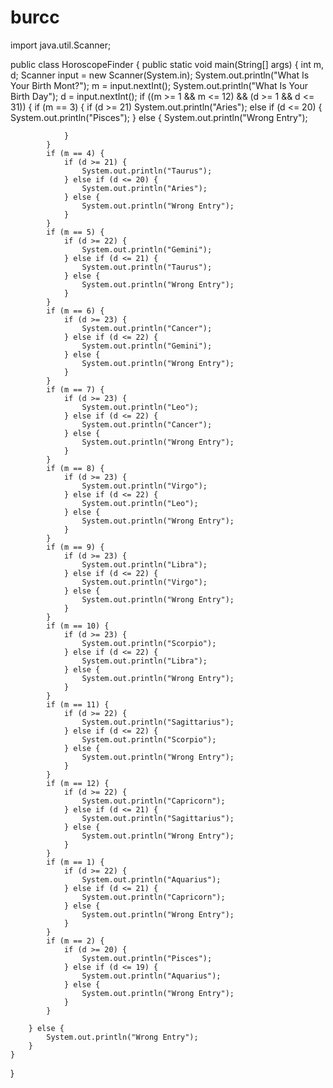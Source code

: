 # burcc
import java.util.Scanner;

public class HoroscopeFinder {
    public static void main(String[] args) {
        int m, d;
        Scanner input = new Scanner(System.in);
        System.out.println("What Is Your Birth Mont?");
        m = input.nextInt();
        System.out.println("What Is Your Birth Day");
        d = input.nextInt();
        if ((m >= 1 && m <= 12) && (d >= 1 && d <= 31)) {
            if (m == 3) {
                if (d >= 21)
                    System.out.println("Aries");
                else if (d <= 20) {
                    System.out.println("Pisces");
                } else {
                    System.out.println("Wrong Entry");

                }
            }
            if (m == 4) {
                if (d >= 21) {
                    System.out.println("Taurus");
                } else if (d <= 20) {
                    System.out.println("Aries");
                } else {
                    System.out.println("Wrong Entry");
                }
            }
            if (m == 5) {
                if (d >= 22) {
                    System.out.println("Gemini");
                } else if (d <= 21) {
                    System.out.println("Taurus");
                } else {
                    System.out.println("Wrong Entry");
                }
            }
            if (m == 6) {
                if (d >= 23) {
                    System.out.println("Cancer");
                } else if (d <= 22) {
                    System.out.println("Gemini");
                } else {
                    System.out.println("Wrong Entry");
                }
            }
            if (m == 7) {
                if (d >= 23) {
                    System.out.println("Leo");
                } else if (d <= 22) {
                    System.out.println("Cancer");
                } else {
                    System.out.println("Wrong Entry");
                }
            }
            if (m == 8) {
                if (d >= 23) {
                    System.out.println("Virgo");
                } else if (d <= 22) {
                    System.out.println("Leo");
                } else {
                    System.out.println("Wrong Entry");
                }
            }
            if (m == 9) {
                if (d >= 23) {
                    System.out.println("Libra");
                } else if (d <= 22) {
                    System.out.println("Virgo");
                } else {
                    System.out.println("Wrong Entry");
                }
            }
            if (m == 10) {
                if (d >= 23) {
                    System.out.println("Scorpio");
                } else if (d <= 22) {
                    System.out.println("Libra");
                } else {
                    System.out.println("Wrong Entry");
                }
            }
            if (m == 11) {
                if (d >= 22) {
                    System.out.println("Sagittarius");
                } else if (d <= 22) {
                    System.out.println("Scorpio");
                } else {
                    System.out.println("Wrong Entry");
                }
            }
            if (m == 12) {
                if (d >= 22) {
                    System.out.println("Capricorn");
                } else if (d <= 21) {
                    System.out.println("Sagittarius");
                } else {
                    System.out.println("Wrong Entry");
                }
            }
            if (m == 1) {
                if (d >= 22) {
                    System.out.println("Aquarius");
                } else if (d <= 21) {
                    System.out.println("Capricorn");
                } else {
                    System.out.println("Wrong Entry");
                }
            }
            if (m == 2) {
                if (d >= 20) {
                    System.out.println("Pisces");
                } else if (d <= 19) {
                    System.out.println("Aquarius");
                } else {
                    System.out.println("Wrong Entry");
                }
            }

        } else {
            System.out.println("Wrong Entry");
        }
    }
}
